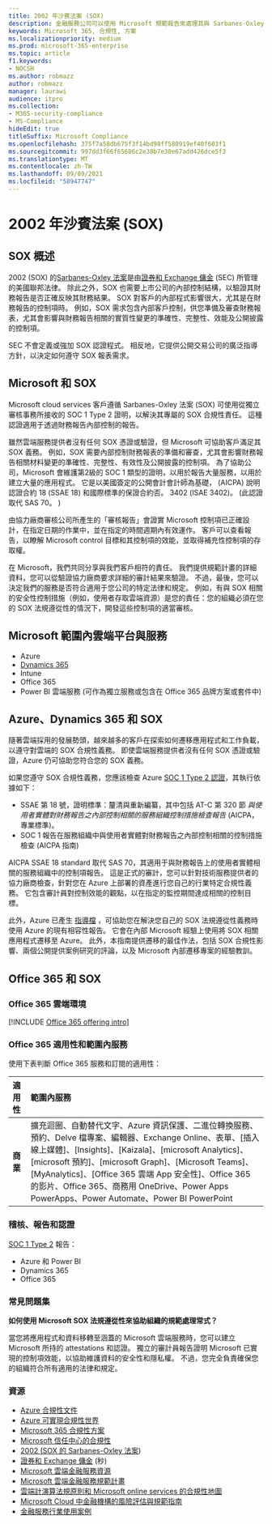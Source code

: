 ```yaml
---
title: 2002 年沙賓法案 (SOX)
description: 金融服務公司可以使用 Microsoft 規範報告來處理其與 Sarbanes-Oxley 法案的相容性。
keywords: Microsoft 365, 合規性, 方案
ms.localizationpriority: medium
ms.prod: microsoft-365-enterprise
ms.topic: article
f1.keywords:
- NOCSH
ms.author: robmazz
author: robmazz
manager: laurawi
audience: itpro
ms.collection:
- M365-security-compliance
- MS-Compliance
hideEdit: true
titleSuffix: Microsoft Compliance
ms.openlocfilehash: 375f7a58db675f3f14bd98ff580919ef40f603f1
ms.sourcegitcommit: 997dd3f66f65686c2e38b7e30e67add426dce5f3
ms.translationtype: MT
ms.contentlocale: zh-TW
ms.lasthandoff: 09/09/2021
ms.locfileid: "58947747"
---
```

# <a name="sarbanes-oxley-act-of-2002-sox"></a>2002 年沙賓法案 (SOX)

## <a name="sox-overview"></a>SOX 概述

2002 (SOX) 的[Sarbanes-Oxley 法案](https://www.congress.gov/bill/107th-congress/house-bill/3763)是由[證券和 Exchange 傭金](https://www.sec.gov/) (SEC) 所管理的美國聯邦法律。 除此之外，SOX 也需要上市公司的內部控制結構，以驗證其財務報告是否正確反映其財務結果。 SOX 對客戶的內部程式影響很大，尤其是在財務報告的控制項時。 例如，SOX 需求包含內部客戶控制，供您準備及審查財務報表，尤其會影響與財務報告相關的實質性變更的準確性、完整性、效能及公開披露的控制項。

SEC 不會定義或強加 SOX 認證程式。 相反地，它提供公開交易公司的廣泛指導方針，以決定如何遵守 SOX 報表需求。

## <a name="microsoft-and-sox"></a>Microsoft 和 SOX

Microsoft cloud services 客戶遵循 Sarbanes-Oxley 法案 (SOX) 可使用從獨立審核事務所接收的 SOC 1 Type 2 證明，以解決其專屬的 SOX 合規性責任。 這種認證適用于透過財務報告內部控制的報告。

雖然雲端服務提供者沒有任何 SOX 憑證或驗證，但 Microsoft 可協助客戶滿足其 SOX 義務。 例如，SOX 需要內部控制財務報表的準備和審查，尤其會影響財務報告相關材料變更的準確性、完整性、有效性及公開披露的控制項。 為了協助公司，Microsoft 會維護第2級的 SOC 1 類型的證明，以用於報告大量服務，以用於建立大量的應用程式。 它是以美國簽定的公開會計會計師為基礎， (AICPA) 說明認證合約 18 (SSAE 18) 和國際標準的保證合約否。 3402 (ISAE 3402)。  (此認證取代 SAS 70。 ) 

由協力廠商審核公司所產生的「審核報告」會證實 Microsoft 控制項已正確設計，在指定日期的作業中，並在指定的時間週期內有效運作。 客戶可以查看報告，以瞭解 Microsoft control 目標和其控制項的效能，並取得補充性控制項的存取權。

在 Microsoft，我們共同分享與我們客戶相符的責任。 我們提供規範計畫的詳細資料，您可以從驗證協力廠商要求詳細的審計結果來驗證。 不過，最後，您可以決定我們的服務是否符合適用于您公司的特定法律和規定。 例如，有與 SOX 相關的安全性控制措施（例如，使用者存取雲端資源）是您的責任：您的組織必須在您的 SOX 法規遵從性的情況下，開發這些控制項的適當審核。

## <a name="microsoft-in-scope-cloud-platforms--services"></a>Microsoft 範圍內雲端平台與服務

- Azure
- [Dynamics 365](https://aka.ms/d365-compliance-list)
- Intune
- Office 365
- Power BI 雲端服務 (可作為獨立服務或包含在 Office 365 品牌方案或套件中)

## <a name="azure-dynamics-365-and-sox"></a>Azure、Dynamics 365 和 SOX

隨著雲端採用的發展勢頭，越來越多的客戶在探索如何遷移應用程式和工作負載，以遵守對雲端的 SOX 合規性義務。 即使雲端服務提供者沒有任何 SOX 憑證或驗證，Azure 仍可協助您符合您的 SOX 義務。

如果您遵守 SOX 合規性義務，您應該檢查 Azure [SOC 1 Type 2 認證](./offering-soc-1.md)，其執行依據如下：

- SSAE 第 18 號，證明標準：釐清與重新編纂，其中包括 AT-C 第 320 節 *與使用者實體對財務報告之內部控制相關的服務組織控制措施檢查報告* (AICPA，專業標準)。
- SOC 1 報告在服務組織中與使用者實體對財務報告之內部控制相關的控制措施檢查 (AICPA 指南)

AICPA SSAE 18 standard 取代 SAS 70，其適用于與財務報告上的使用者實體相關的服務組織中的控制項報告。 這是正式的審計，您可以針對技術服務提供者的協力廠商檢查，針對您在 Azure 上部署的資產進行您自己的行業特定合規性義務。 它包含審計員對控制效能的觀點，以在指定的監控期間達成相關的控制目標。

此外，Azure 已產生 [指導檔](https://azure.microsoft.com/resources/microsoft-azure-guidance-for-sarbanes-oxley-sox/) ，可協助您在解決您自己的 SOX 法規遵從性義務時使用 Azure 的現有相容性報告。 它會在內部 Microsoft 經驗上使用將 SOX 相關應用程式遷移至 Azure。 此外，本指南提供遷移的最佳作法，包括 SOX 合規性影響、兩個公開提供案例研究的評論，以及 Microsoft 內部遷移專案的經驗教訓。

## <a name="office-365-and-sox"></a>Office 365 和 SOX

### <a name="office-365-cloud-environments"></a>Office 365 雲端環境

[!INCLUDE [Office 365 offering intro](../includes/o365-offering-introduction.md)]

### <a name="office-365-applicability-and-in-scope-services"></a>Office 365 適用性和範圍內服務

使用下表判斷 Office 365 服務和訂閱的適用性：

| **適用性** | **範圍內服務** |
|:------------------|:----------------------|
| **商業** | 擴充迴圈、自動替代文字、Azure 資訊保護、二進位轉換服務、預約、Delve 檔專案、編輯器、Exchange Online、表單、[插入線上媒體]、[Insights]、[Kaizala]、[microsoft Analytics]、[microsoft 預約]、[microsoft Graph]、[Microsoft Teams]、[MyAnalytics]、[Office 365 雲端 App 安全性]、Office 365 的影片、Office 365、商務用 OneDrive、Power Apps PowerApps、Power Automate、Power BI PowerPoint  |

### <a name="audits-reports-and-certificates"></a>稽核、報告和認證

[SOC 1 Type 2](offering-SOC.md) 報告：

- Azure 和 Power BI
- Dynamics 365
- Office 365

### <a name="frequently-asked-questions"></a>常見問題集

**如何使用 Microsoft SOX 法規遵從性來協助組織的規範處理常式？**

當您將應用程式和資料移轉至涵蓋的 Microsoft 雲端服務時，您可以建立 Microsoft 所持的 attestations 和認證。 獨立的審計員報告證明 Microsoft 已實現的控制項效能，以協助維護資料的安全性和隱私權。 不過，您完全負責確保您的組織符合所有適用的法律和規定。

### <a name="resources"></a>資源

- [Azure 合規性文件](/azure/compliance/)
- [Azure 可實現合規性世界](https://azure.microsoft.com/resources/azure-enables-a-world-of-compliance/)
- [Microsoft 365 合規性方案](/compliance/regulatory/offering-home)
- [Microsoft 信任中心的合規性](https://www.microsoft.com/trust-center/compliance/compliance-overview)
- [2002 (SOX 的 Sarbanes-Oxley 法案](https://www.congress.gov/bill/107th-congress/house-bill/3763)) 
- [證券和 Exchange 傭金](https://www.sec.gov/) (秒) 
- [Microsoft 雲端金融服務資源](https://servicetrust.microsoft.com/viewpage/financialservicesoverview)
- [Microsoft 雲端金融服務規範計畫](https://aka.ms/FSCP-Print)
- [雲端計演算法規原則和 Microsoft online services 的合規性地圖](https://servicetrust.microsoft.com/ViewPage/TrustDocuments?command=Download&downloadType=Document&downloadId=5b483567-00b0-4d86-96ae-ee887dadb61c&docTab=6d000410-c9e9-11e7-9a91-892aae8839ad_Compliance_Guides)
- [Microsoft Cloud 中金融機構的風險評估與規範指南](https://azure.microsoft.com/resources/risk-assessment-and-compliance-guide-for-financial-institutions-in-the-microsoft-cloud-/)
- [金融服務行業使用案例](/azure/industry/financial/)
